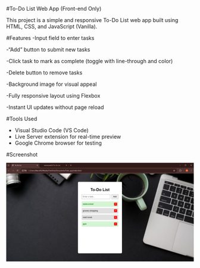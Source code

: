 #To-Do List Web App (Front-end Only)

This project is a simple and responsive To-Do List web app built using HTML, CSS, and JavaScript (Vanilla).

#Features
-Input field to enter tasks

-“Add” button to submit new tasks

-Click task to mark as complete (toggle with line-through and color)

-Delete button to remove tasks

-Background image for visual appeal

-Fully responsive layout using Flexbox

-Instant UI updates without page reload

#Tools Used
- Visual Studio Code (VS Code)  
- Live Server extension for real-time preview  
- Google Chrome browser for testing  

#Screenshot

![To-Do List Web App](To-do_screenshot.png)
